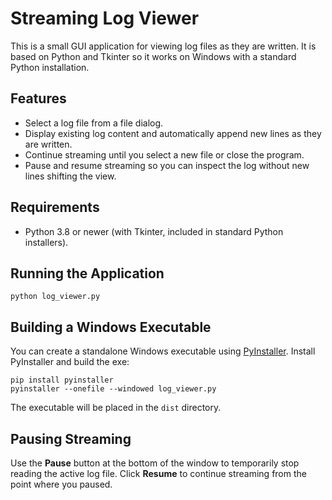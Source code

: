 # Streaming Log Viewer

This is a small GUI application for viewing log files as they are written. It is based on Python and Tkinter so it works on Windows with a standard Python installation.

## Features
* Select a log file from a file dialog.
* Display existing log content and automatically append new lines as they are written.
* Continue streaming until you select a new file or close the program.
* Pause and resume streaming so you can inspect the log without new lines
  shifting the view.

## Requirements
* Python 3.8 or newer (with Tkinter, included in standard Python installers).

## Running the Application
```
python log_viewer.py
```

## Building a Windows Executable
You can create a standalone Windows executable using [PyInstaller](https://pyinstaller.org/).
Install PyInstaller and build the exe:

```
pip install pyinstaller
pyinstaller --onefile --windowed log_viewer.py
```

The executable will be placed in the `dist` directory.

## Pausing Streaming
Use the **Pause** button at the bottom of the window to temporarily stop
reading the active log file. Click **Resume** to continue streaming from
the point where you paused.
